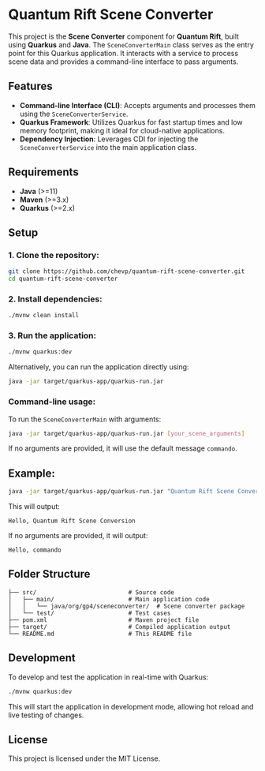 # Quantum Rift Scene Converter

This project is the **Scene Converter** component for **Quantum Rift**, built using **Quarkus** and **Java**. The `SceneConverterMain` class serves as the entry point for this Quarkus application. It interacts with a service to process scene data and provides a command-line interface to pass arguments.

## Features

- **Command-line Interface (CLI)**: Accepts arguments and processes them using the `SceneConverterService`.
- **Quarkus Framework**: Utilizes Quarkus for fast startup times and low memory footprint, making it ideal for cloud-native applications.
- **Dependency Injection**: Leverages CDI for injecting the `SceneConverterService` into the main application class.
  
## Requirements

- **Java** (>=11)
- **Maven** (>=3.x)
- **Quarkus** (>=2.x)

## Setup

### 1. Clone the repository:

```bash
git clone https://github.com/chevp/quantum-rift-scene-converter.git
cd quantum-rift-scene-converter
```

### 2. Install dependencies:

```bash
./mvnw clean install
```

### 3. Run the application:

```bash
./mvnw quarkus:dev
```

Alternatively, you can run the application directly using:

```bash
java -jar target/quarkus-app/quarkus-run.jar
```

### Command-line usage:

To run the `SceneConverterMain` with arguments:

```bash
java -jar target/quarkus-app/quarkus-run.jar [your_scene_arguments]
```

If no arguments are provided, it will use the default message `commando`.

## Example:

```bash
java -jar target/quarkus-app/quarkus-run.jar "Quantum Rift Scene Conversion"
```

This will output:

```
Hello, Quantum Rift Scene Conversion
```

If no arguments are provided, it will output:

```
Hello, commando
```

## Folder Structure

```
├── src/                          # Source code
│   ├── main/                     # Main application code
│   │   └── java/org/gp4/sceneconverter/  # Scene converter package
│   └── test/                     # Test cases
├── pom.xml                       # Maven project file
├── target/                       # Compiled application output
└── README.md                     # This README file
```

## Development

To develop and test the application in real-time with Quarkus:

```bash
./mvnw quarkus:dev
```

This will start the application in development mode, allowing hot reload and live testing of changes.

## License

This project is licensed under the MIT License.
